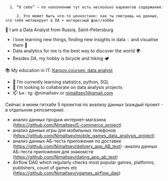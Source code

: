       1. “О себе” – по наполнению тут есть несколько вариантов содержания:

         2. Это может быть что-то ценностное: как ты смотришь на данные, что тебя мотивирует в DA + интересный факт/хобби


👋 I am a Data Analyst from Russia, Saint-Petersburg
- I love learning new things, finding new insights in data 💡 and visualise them 🔮  
- Data analytics for me is the best way to discover the world 🌍
- Besides DA, my hobby is bicycle and hiking 🏕️

📚 My education in IT:
[Karpov.courses: data analyst](https://github.com/Nimaltsev/Nimaltsev/files/13975295/Data.analyst.karpov.pdf)


- 🌱 I’m currently learning statistics, python, SQL
- 💞️ I’m looking to collaborate on data analysis projects
- 📫 Ьн : tg: @nimaltsev or nimaltsev1@gmail.com 

Сейчас в моем гитхабе 5 проектов по анализу данных (каждый проект - в отдельном репозитории):
- анализ данных продаж интернет-магазина (https://github.com/Nimaltsev/E-commerce_project)
- анализ данных игры для мобильных телефонов (https://github.com/Nimaltsev/mobile_games_data_analysis_project)
- анализ данных АБ-теста приложения по доставке (https://github.com/Nimaltsev/delivery_app_AB_test)
-анализ данных АБ-теста приложения для знакомств (https://github.com/Nimaltsev/dating_app_ab_test) 
- Airflow DAG which regularly checks most popular games, platforms, publishers, count of games etc (https://github.com/Nimaltsev/vgames_airflow_dag)

<!---
Nimaltsev/Nimaltsev is a ✨ special ✨ repository because its `README.md` (this file) appears on your GitHub profile.
You can click the Preview link to take a look at your changes.
--->

